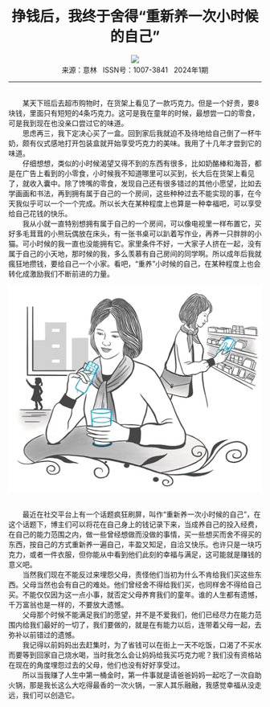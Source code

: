# <center>挣钱后，我终于舍得“重新养一次小时候的自己”</center>

<div align=center><img src="https://raw.githubusercontent.com/leaguecn/magazines/main/img_authors/%d7%f7%d5%df%a3%ba%d7%f3%d0%a1%c8%d8.jpg"></div>

<center>来源：意林   ISSN号：1007-3841   2024年1期</center>

* * *

<br>　　某天下班后去超市购物时，在货架上看见了一款巧克力。但是一个好贵，要8块钱，里面只有短短的4条巧克力。这可是我在童年的时候，最想尝一口的零食，可是我到现在也没亲口尝过它的味道。  
　　思虑再三，我下定决心买了一盒。回到家后我就迫不及待地给自己倒了一杯牛奶，颇有仪式感地打开包装盒就开始享受巧克力的美味。我用了十几年才尝到它的味道。  
　　仔细想想，类似的小时候渴望又得不到的东西有很多，比如奶酪棒和海苔，都是在广告上看到的小零食，小时候我不知道哪里可以买到，长大后在货架上看见了，就收入囊中。除了馋嘴的零食，发现自己还有很多错过的其他小愿望，比如去学画画和书法，再到拥有属于自己的一个房间，这些种种过去不能实现的事，在今天我似乎可以一个一个完成。所以长大在某种程度上也算是一种幸福吧，可以享受给自己花钱的快乐。  
　　我从小就一直特别想拥有属于自己的一个房间，可以像电视里一样布置它，买好多毛茸茸的小熊玩偶放在床头，有一张书桌可以趴着写作业，再养一只胖胖的小猫。可小时候的我一直也没能拥有它。家里条件不好，一大家子人挤在一起，没有属于自己的小天地，那时候的我，多么羡慕有自己房间的同学啊。所以成年后我就瘋狂地攒钱，要给自己一个小家。看吧，“重养”小时候的自己，在某种程度上也会转化成激励我们不断前进的力量。

![](https://raw.githubusercontent.com/leaguecn/magazines/main/img/yili20240117-1-l.jpg)

  
<br>　　最近在社交平台上有一个话题疯狂刷屏，叫作“重新养一次小时候的自己”，在这个话题下，博主们可以将花在自己身上的钱记录下来，当成养自己的投入经费，在自己的能力范围之内，做一些曾经想做而没做的事情，买一些想买而舍不得买的东西，按自己的方式重新养一遍自己，丰盈又知足，自洽又快乐。也许只是一块巧克力，或者一件衣服，但你能从中看到他们此刻的幸福与满足，这可能就是赚钱的意义吧。  
　　当然我们现在不能反过来埋怨父母，责怪他们当初为什么不肯给我们买这些东西。父母当然也会有自己的难处。他们曾经舍不得给我们买，也同样舍不得给自己买。不能仅仅因为这一点小事，就否定父母养育我们的童年。谁的人生都有遗憾，千万富翁也是一样的，不要放大遗憾。  
　　父母那个时候不能满足我们的愿望，并不是不爱我们，他们已经尽力在能力范围内给我们最好的一切了，我们要做的，就是在有能力以后，连带着父母一起，去弥补以前错过的遗憾。  
　　我记得以前妈妈出去赶集时，为了省钱可以在街上一天不吃饭，口渴了不买水而要等到回家自己烧水喝，当时我怎么会让妈妈给我买巧克力呢？我们没有资格站在现在的角度埋怨过去的父母，他们也没有好好享受过。  
　　所以当我赚了人生中第一桶金时，第一件事就是请爸爸妈妈一起吃了一次自助火锅，那是我长这么大吃得最香的一次火锅，一家人其乐融融，我感觉幸福从没走远，我们可以创造它。
